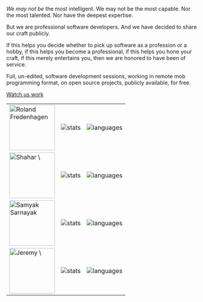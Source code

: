 *We may not be* the most intelligent.
We may not be the most capable.
Nor the most talented.
Nor have the deepest expertise.

But we are professional software developers.
And we have decided to share our craft publicly.

If this helps you decide whether to pick up software as a profession or a hobby,
if this helps you become a professional,
if this helps you hone your craft,
if this merely entertains you,
then we are honored to have been of service.

Full,
un-edited,
software development sessions,
working in remote mob programming format,
on open source projects,
publicly available,
for free.

[Watch us work](https://www.youtube.com/@molybdenumsoftware)

<table>
    <tr>
        <td> <a href="https://github.com/ModProg"> <img alt="Roland Fredenhagen" width="120" src="https://avatars.githubusercontent.com/u/11978847?v=4"> </a> </td>
        <td> <img alt="stats" src="https://github-readme-stats.vercel.app/api?hide_rank=true&theme=maroongold&username=ModProg"/> </td>
        <td> <img alt="languages" src="https://github-readme-stats.vercel.app/api/top-langs/?layout=compact&username=ModProg&theme=maroongold"/> </td>
    </tr>
    <tr>
        <td> <a href="https://github.com/mightyiam"> <img alt="Shahar \"Dawn\" Or" width="120" src="https://avatars.githubusercontent.com/u/635591?v=4"> </a> </td>
        <td><img alt="stats"  src="https://github-readme-stats.vercel.app/api?hide_rank=true&theme=gruvbox&username=mightyiam"/></td>
        <td> <img alt="languages" src="https://github-readme-stats.vercel.app/api/top-langs/?layout=compact&username=mightyiam&theme=gruvbox"/> </td>
    </tr>
    <tr>
        <td> <a href="https://github.com/Samyak2"> <img alt="Samyak Sarnayak" width="120" src="https://avatars.githubusercontent.com/u/34161949?v=4"> </a> </td>
        <td><img alt="stats"  src="https://github-readme-stats.vercel.app/api?hide_rank=true&theme=dracula&username=Samyak2"/></td>
        <td> <img alt="languages" src="https://github-readme-stats.vercel.app/api/top-langs/?layout=compact&username=Samyak2&theme=dracula&hide=jupyter%20notebook"/> </td>
    </tr>
    <tr>
        <td> <a href="https://github.com/jfly"> <img alt="Jeremy \"jfly\" Fleischman" width="120" src="https://avatars.githubusercontent.com/u/277474?v=4"> </a> </td>
        <td><img alt="stats"  src="https://github-readme-stats.vercel.app/api?hide_rank=true&theme=dracula&username=jfly"/></td>
        <td> <img alt="languages" src="https://github-readme-stats.vercel.app/api/top-langs/?layout=compact&username=jfly&theme=dracula&hide=jupyter%20notebook"/> </td>
    </tr>
</table>
